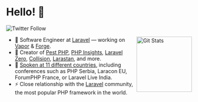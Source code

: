 # Hello! 👋

![Twitter Follow](https://img.shields.io/twitter/follow/enunomaduro?style=for-the-badge)

<a href="https://github.com/nunomaduro"><img alt="Git Stats" src="https://github-readme-stats.vercel.app/api?username=nunomaduro&show_icons=true" align="right" height="150" /></a>

- 🔭 Software Engineer at [Laravel](laravel.com) — working on [Vapor](https://vapor.laravel.com) & [Forge](https://forge.laravel.com).
- 🚀 Creator of [Pest PHP](https://pestphp.com), [PHP Insights](https://phpinsights.com), [Laravel Zero](https://laravel-zero.com), [Collision](https://github.com/nunomaduro/collision), [Larastan](https://github.com/nunomaduro/larastan), and more.
- 🎤 [Spoken at 11 different countries](https://nunomaduro.com/talks), including conferences such as PHP Serbia, Laracon EU, ForumPHP France, or Laravel Live India.
- ⚡  Close relationship with the [Laravel](laravel.com) community, the most popular PHP framework in the world.
